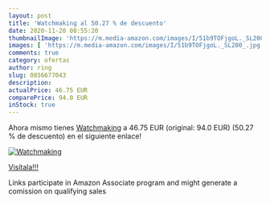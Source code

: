 ```yaml
---
layout: post
title: 'Watchmaking al 50.27 % de descuento'
date: 2020-11-20 08:55:20
thumbnailImage: 'https://m.media-amazon.com/images/I/51b9TOFjgoL._SL200_.jpg'
images: [ 'https://m.media-amazon.com/images/I/51b9TOFjgoL._SL200_.jpg' ]
comments: true
category: ofertas
author: ring
slug: 0856677043
description:
actualPrice: 46.75 EUR
comparePrice: 94.0 EUR
inStock: true
---
```


Ahora mismo tienes [Watchmaking](https://www.amazon.es/dp/0856677043/?tag=tolees-21) a 46.75 EUR (original: 94.0 EUR) (50.27 %  de descuento) en el siguiente enlace!

[![Watchmaking](https://m.media-amazon.com/images/I/51b9TOFjgoL._SL200_.jpg)](https://www.amazon.es/dp/0856677043/?tag=tolees-21)

[Visítala!!!](https://www.amazon.es/dp/0856677043/?tag=tolees-21)

Links participate in Amazon Associate program and might generate a comission on qualifying sales
